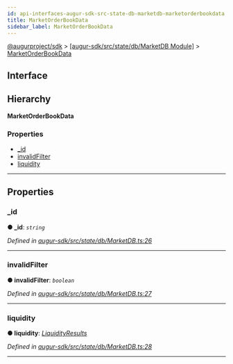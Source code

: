 ```yaml
---
id: api-interfaces-augur-sdk-src-state-db-marketdb-marketorderbookdata
title: MarketOrderBookData
sidebar_label: MarketOrderBookData
---
```


[@augurproject/sdk](api-readme.md) > [[augur-sdk/src/state/db/MarketDB Module]](api-modules-augur-sdk-src-state-db-marketdb-module.md) > [MarketOrderBookData](api-interfaces-augur-sdk-src-state-db-marketdb-marketorderbookdata.md)

## Interface

## Hierarchy

**MarketOrderBookData**

### Properties

* [_id](api-interfaces-augur-sdk-src-state-db-marketdb-marketorderbookdata.md#_id)
* [invalidFilter](api-interfaces-augur-sdk-src-state-db-marketdb-marketorderbookdata.md#invalidfilter)
* [liquidity](api-interfaces-augur-sdk-src-state-db-marketdb-marketorderbookdata.md#liquidity)

---

## Properties

<a id="_id"></a>

###  _id

**● _id**: *`string`*

*Defined in [augur-sdk/src/state/db/MarketDB.ts:26](https://github.com/AugurProject/augur/blob/304ca83772/packages/augur-sdk/src/state/db/MarketDB.ts#L26)*

___
<a id="invalidfilter"></a>

###  invalidFilter

**● invalidFilter**: *`boolean`*

*Defined in [augur-sdk/src/state/db/MarketDB.ts:27](https://github.com/AugurProject/augur/blob/304ca83772/packages/augur-sdk/src/state/db/MarketDB.ts#L27)*

___
<a id="liquidity"></a>

###  liquidity

**● liquidity**: *[LiquidityResults](api-interfaces-augur-sdk-src-state-db-marketdb-liquidityresults.md)*

*Defined in [augur-sdk/src/state/db/MarketDB.ts:28](https://github.com/AugurProject/augur/blob/304ca83772/packages/augur-sdk/src/state/db/MarketDB.ts#L28)*

___

